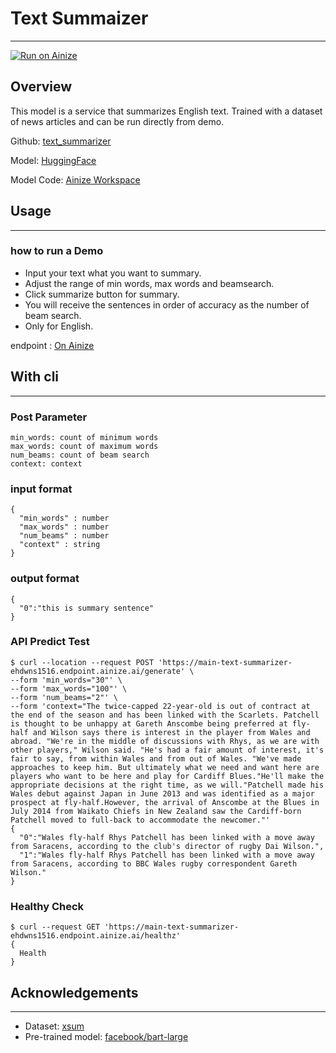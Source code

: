 # Text Summaizer
---
[![Run on Ainize](https://ainize.ai/images/run_on_ainize_button.svg)](https://ainize.web.app/redirect?git_repo=https://github.com/ehdwns1516/text_summarizer)

## Overview
This model is a service that summarizes English text. Trained with a dataset of news articles and can be run directly from demo.

Github: [text_summarizer](https://github.com/ehdwns1516/text_summarizer)

Model: [HuggingFace](https://huggingface.co/ehdwns1516/bart_finetuned_xsum)

Model Code: [Ainize Workspace](https://ainize.ai/workspace/create?imageId=hnj95592adzr02xPTqss&git=https://github.com/ehdwns1516/bart_finetuned_xsum-notebook)

## Usage
---
### how to run a Demo

* Input your text what you want to summary.
* Adjust the range of min words, max words and beamsearch.
* Click summarize button for summary.
* You will receive the sentences in order of accuracy as the number of beam search.
* Only for English.

endpoint : [On Ainize](https://main-text-summarizer-ehdwns1516.endpoint.ainize.ai/)


## With cli
---
### Post Parameter
```
min_words: count of minimum words
max_words: count of maximum words
num_beams: count of beam search
context: context
```

### input format
```
{
  "min_words" : number
  "max_words" : number
  "num_beams" : number
  "context" : string
}
```

### output format
```
{
  "0":"this is summary sentence"
}
```

### API Predict Test
```
$ curl --location --request POST 'https://main-text-summarizer-ehdwns1516.endpoint.ainize.ai/generate' \
--form 'min_words="30"' \
--form 'max_words="100"' \
--form 'num_beams="2"' \
--form 'context="The twice-capped 22-year-old is out of contract at the end of the season and has been linked with the Scarlets. Patchell is thought to be unhappy at Gareth Anscombe being preferred at fly-half and Wilson says there is interest in the player from Wales and abroad. "We're in the middle of discussions with Rhys, as we are with other players," Wilson said. "He's had a fair amount of interest, it's fair to say, from within Wales and from out of Wales. "We've made approaches to keep him. But ultimately what we need and want here are players who want to be here and play for Cardiff Blues."He'll make the appropriate decisions at the right time, as we will."Patchell made his Wales debut against Japan in June 2013 and was identified as a major prospect at fly-half.However, the arrival of Anscombe at the Blues in July 2014 from Waikato Chiefs in New Zealand saw the Cardiff-born Patchell moved to full-back to accommodate the newcomer."'
{
  "0":"Wales fly-half Rhys Patchell has been linked with a move away from Saracens, according to the club's director of rugby Dai Wilson.",
  "1":"Wales fly-half Rhys Patchell has been linked with a move away from Saracens, according to BBC Wales rugby correspondent Gareth Wilson."
}
```

### Healthy Check
```
$ curl --request GET 'https://main-text-summarizer-ehdwns1516.endpoint.ainize.ai/healthz'
{
  Health
}
```

## Acknowledgements
---
* Dataset: [xsum](https://huggingface.co/datasets/xsum)
* Pre-trained model: [facebook/bart-large](https://huggingface.co/facebook/bart-large)

